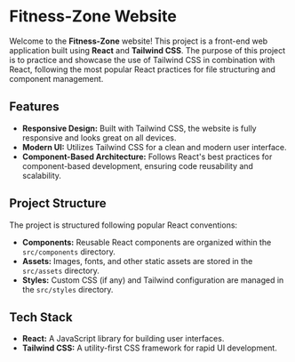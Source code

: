 # Fitness-Zone Website

Welcome to the **Fitness-Zone** website! This project is a front-end web application built using **React** and **Tailwind CSS**. The purpose of this project is to practice and showcase the use of Tailwind CSS in combination with React, following the most popular React practices for file structuring and component management.

## Features

- **Responsive Design:** Built with Tailwind CSS, the website is fully responsive and looks great on all devices.
- **Modern UI:** Utilizes Tailwind CSS for a clean and modern user interface.
- **Component-Based Architecture:** Follows React's best practices for component-based development, ensuring code reusability and scalability.

## Project Structure

The project is structured following popular React conventions:

- **Components:** Reusable React components are organized within the `src/components` directory.
- **Assets:** Images, fonts, and other static assets are stored in the `src/assets` directory.
- **Styles:** Custom CSS (if any) and Tailwind configuration are managed in the `src/styles` directory.

## Tech Stack

- **React:** A JavaScript library for building user interfaces.
- **Tailwind CSS:** A utility-first CSS framework for rapid UI development.

